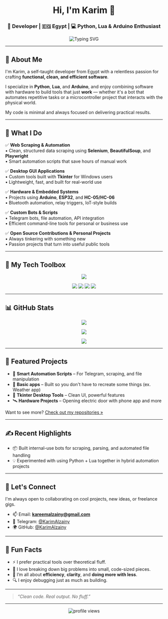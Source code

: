 <h1 align="center">Hi, I'm Karim 👋</h1>
<h3 align="center">🚀 Developer | 🇪🇬 Egypt | 💻 Python, Lua & Arduino Enthusiast</h3>

<p align="center">
  <img src="https://readme-typing-svg.demolab.com?font=Fira+Code&pause=1000&center=true&vCenter=true&width=435&lines=I+build+real-world+tools+and+automation;Fast.+Clean.+Minimalist.;Always+learning%2C+always+building" alt="Typing SVG" />
</p>

---

## 🧠 About Me

I'm Karim, a self-taught developer from Egypt with a relentless passion for crafting **functional, clean, and efficient software**.

I specialize in **Python**, **Lua**, and **Arduino**, and enjoy combining software with hardware to build tools that just **work** — whether it's a bot that automates repetitive tasks or a microcontroller project that interacts with the physical world.

My code is minimal and always focused on delivering practical results.

---

## 🔨 What I Do

✅ **Web Scraping & Automation**  
• Clean, structured data scraping using **Selenium**, **BeautifulSoup**, and **Playwright**  
• Smart automation scripts that save hours of manual work

✅ **Desktop GUI Applications**  
• Custom tools built with **Tkinter** for Windows users  
• Lightweight, fast, and built for real-world use

✅ **Hardware & Embedded Systems**  
• Projects using **Arduino**, **ESP32**, and **HC-05/HC-06**  
• Bluetooth automation, relay triggers, IoT-style builds

✅ **Custom Bots & Scripts**  
• Telegram bots, file automation, API integration  
• Efficient command-line tools for personal or business use

✅ **Open Source Contributions & Personal Projects**  
• Always tinkering with something new  
• Passion projects that turn into useful public tools

---

## 🧰 My Tech Toolbox

<p align="center">
  <img src="https://skillicons.dev/icons?i=python,lua,html,css,arduino,vscode,git,github,selenium,linux" />
</p>

<p align="center">
  <img src="https://img.shields.io/badge/OS-Windows%2C%20Linux-blue?style=flat-square&logo=windows&logoColor=white" />
  <img src="https://img.shields.io/badge/Editor-VS%20Code-blue?style=flat-square&logo=visualstudiocode&logoColor=white" />
  <img src="https://img.shields.io/badge/MCU-ESP32%2C%20Arduino-red?style=flat-square&logo=arduino&logoColor=white" />
  <img src="https://img.shields.io/badge/IDE-Thonny%2C%20ArduinoIDE-green?style=flat-square" />
</p>

---

## 📊 GitHub Stats

<p align="center">
  <img src="https://github-readme-stats.vercel.app/api?username=KarimAlzainy&show_icons=true&theme=radical&hide_border=true" />
</p>

<p align="center">
  <img src="https://github-readme-streak-stats.herokuapp.com?user=KarimAlzainy&theme=radical&hide_border=true" />
</p>

<p align="center">
  <img src="https://github-profile-summary-cards.vercel.app/api/cards/profile-details?username=KarimAlzainy&theme=github_dark" />
</p>

---

## 🔗 Featured Projects

- 🧠 **Smart Automation Scripts** – For Telegram, scraping, and file manipulation  
- 🔌 **Basic apps** – Built so you don't have to recreate some things (ex. Weather app)  
- 🧰 **Tkinter Desktop Tools** – Clean UI, powerful features  
- 🛰️ **Hardware Projects** – Opening electric door with phone app and more

Want to see more? [Check out my repositories »](https://github.com/KarimAlzainy)

---

## ✍️ Recent Highlights
  
- 📦 Built internal-use bots for scraping, parsing, and automated file handling  
- 💡 Experimented with using Python + Lua together in hybrid automation projects

---

## 🤝 Let's Connect

I'm always open to collaborating on cool projects, new ideas, or freelance gigs.

- 📫 Email: **kareemalzainy@gmail.com**  
- 💬 Telegram: [@KarimAlzainy](t.me/KarimAlzainy)  
- 🌍 GitHub: [@KarimAlzainy](https://github.com/KarimAlzainy)

---

## 🧭 Fun Facts

- ⚡ I prefer practical tools over theoretical fluff.  
- 🤖 I love breaking down big problems into small, code-sized pieces.  
- 🧩 I’m all about **efficiency**, **clarity**, and **doing more with less**.  
- 🔍 I enjoy debugging just as much as building.

---

> _“Clean code. Real output. No fluff.”_  

---

<p align="center">
  <img src="https://komarev.com/ghpvc/?username=KarimAlzainy&label=Profile%20views&color=0e75b6&style=flat" alt="profile views" />
</p>
